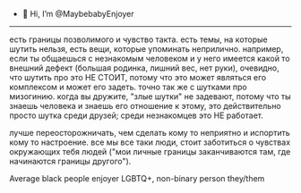 - 👋 Hi, I’m @MaybebabyEnjoyer
--------------------------------------------------------------------------------------------------------------------------------------------------------------------------
есть границы позволимого и чувство такта. есть темы, на которые шутить нельзя, есть вещи, которые упоминать неприлично. 
например, если ты общаешься с незнакомым человеком и у него имеется какой то внешний дефект 
(большая родинка, лишний вес, нет руки), очевидно, что шутить про это НЕ СТОИТ, 
потому что это может являться его комплексом и может его задеть. точно так же с шутками про мизогинию. 
когда вы дружите, "злые шутки" не задевают, потому что ты знаешь человека и знаешь его отношение к этому, 
это действительно просто шутка среди друзей; среди незнакомцев это НЕ работает. 

лучше переосторожничать, чем сделать кому то неприятно и испортить кому то настроение. 
все мы все таки люди, стоит заботиться о чувствах окружающих тебя людей ("мои личные границы заканчиваются там, где начинаются границы другого").

Average black people enjoyer
LGBTQ+, non-binary person
they/them

<!---
MaybebabyEnjoyer/MaybebabyEnjoyer is a ✨ special ✨ repository because its `README.md` (this file) appears on your GitHub profile.
You can click the Preview link to take a look at your changes.
--->
